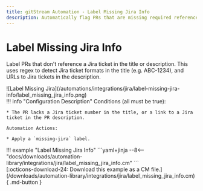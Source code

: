 ```yaml
---
title: gitStream Automation - Label Missing Jira Info
description: Automatically flag PRs that are missing required references to Jira issues.
---
```

# Label Missing Jira Info
Label PRs that don't reference a Jira ticket in the title or description. This uses regex to detect Jira ticket formats in the title (e.g. ABC-1234), and URLs to Jira tickets in the description.

<div class="automationImage" style="align:right" markdown="1">
![Label Missing Jira](/automations/integrations/jira/label-missing-jira-info/label_missing_jira_info.png)
</div>
<div class="automationDescription" markdown="1">
!!! info "Configuration Description"
    Conditions (all must be true):

    * The PR lacks a Jira ticket number in the title, or a link to a Jira ticket in the PR description.

    Automation Actions:

    * Apply a `missing-jira` label.
</div>
<div class="automationExample" markdown="1">
!!! example "Label Missing Jira Info"
    ```yaml+jinja
    --8<-- "docs/downloads/automation-library/integrations/jira/label_missing_jira_info.cm"
    ```
    <div class="result" markdown>
      <span>
      [:octicons-download-24: Download this example as a CM file.](/downloads/automation-library/integrations/jira/label_missing_jira_info.cm){ .md-button }
      </span>
    </div>
</div>